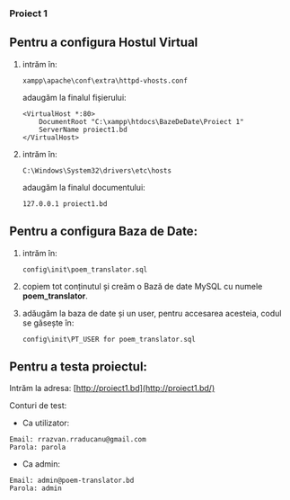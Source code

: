 ### Proiect 1

## Pentru a configura Hostul Virtual

1. intrăm în:

    ```
    xampp\apache\conf\extra\httpd-vhosts.conf
    ```
   
   adaugăm la finalul fișierului:
   ```
   <VirtualHost *:80>
       DocumentRoot "C:\xampp\htdocs\BazeDeDate\Proiect 1"
       ServerName proiect1.bd
   </VirtualHost>
   ```
3. intrăm în:
    ```
    C:\Windows\System32\drivers\etc\hosts
    ```
    adaugăm la finalul documentului:
    ```
   127.0.0.1 proiect1.bd 
   ```   
    

## Pentru a configura Baza de Date:

1. intrăm în:

    ```
    config\init\poem_translator.sql
    ```

2. copiem tot conținutul și creăm o Bază de date MySQL cu numele __poem_translator__.
3. adăugăm la baza de date și un user, pentru accesarea acesteia, codul se găsește în:

    ```
    config\init\PT_USER for poem_translator.sql
    ```


## Pentru a testa proiectul:

Intrăm la adresa: [http://proiect1.bd](http://proiect1.bd/)

Conturi de test:

- Ca utilizator:
```
Email: rrazvan.rraducanu@gmail.com
Parola: parola
```

- Ca admin:
```
Email: admin@poem-translator.bd
Parola: admin
```